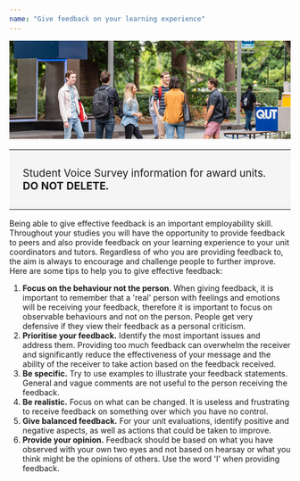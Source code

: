 ```yaml
---
name: "Give feedback on your learning experience"
---
```


![QUT students standing at the entrance to the university](./images/Feedback.jpeg)

<table id="qut-inject-feedback-awardunit_2307" class="qut-preinjected-content" style="border-collapse: collapse; width: 100%; background-color: var(--qut-box-bg, rgba(126,126,126,0.06)); margin: 1rem 0;" role="presentation" border="0" cellpadding="0"><caption style="display: none;">Feedback</caption>
<tbody>
<tr>
<td style="padding: 1rem 1.5rem; width: 99.7194%;">
<p style="text-align: left;"><span style="font-size: 18.6667px;">Student Voice Survey information for award units. <strong>DO NOT DELETE.</strong></span></p>
</td>
</tr>
</tbody>
</table>

Being able to give effective feedback is an important employability skill. Throughout your studies you will have the opportunity to provide feedback to peers and also provide feedback on your learning experience to your unit coordinators and tutors. Regardless of who you are providing feedback to, the aim is always to encourage and challenge people to further improve. Here are some tips to help you to give effective feedback:

1. **Focus on the behaviour not the person**. When giving feedback, it is important to remember that a 'real' person with feelings and emotions will be receiving your feedback, therefore it is important to focus on observable behaviours and not on the person. People get very defensive if they view their feedback as a personal criticism.
2. **Prioritise your feedback.** Identify the most important issues and address them. Providing too much feedback can overwhelm the receiver and significantly reduce the effectiveness of your message and the ability of the receiver to take action based on the feedback received.
3. **Be specific.** Try to use examples to illustrate your feedback statements. General and vague comments are not useful to the person receiving the feedback.
4. **Be realistic.** Focus on what can be changed. It is useless and frustrating to receive feedback on something over which you have no control.
5. **Give balanced feedback.** For your unit evaluations, identify positive and negative aspects, as well as actions that could be taken to improve.
6. **Provide your opinion.** Feedback should be based on what you have observed with your own two eyes and not based on hearsay or what you think might be the opinions of others. Use the word 'I' when providing feedback.